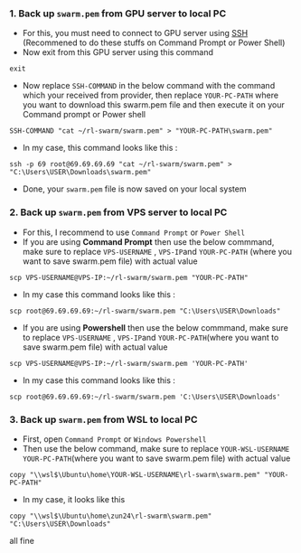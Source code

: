### 1. Back up `swarm.pem` from GPU server to local PC
- For this, you must need to connect to GPU server using [SSH](https://github.com/zunxbt/gensyn-testnet?tab=readme-ov-file#-connect-via-ssh) (Recommened to do these stuffs on Command Prompt or Power Shell)
- Now exit from this GPU server using this command
```
exit
```
- Now replace `SSH-COMMAND` in the below command with the command which your received from provider, then replace `YOUR-PC-PATH` where you want to download this swarm.pem file and then execute it on your Command prompt or Power shell
```
SSH-COMMAND "cat ~/rl-swarm/swarm.pem" > "YOUR-PC-PATH\swarm.pem"
```
- In my case, this command looks like this :
```
ssh -p 69 root@69.69.69.69 "cat ~/rl-swarm/swarm.pem" > "C:\Users\USER\Downloads\swarm.pem"
```
- Done, your `swarm.pem` file is now saved on your local system

### 2. Back up `swarm.pem` from VPS server to local PC
- For this, I recommend to use `Command Prompt` or `Power Shell`
- If you are using **Command Prompt** then use the below commmand, make sure to replace `VPS-USERNAME` , `VPS-IP`and `YOUR-PC-PATH` (where you want to save swarm.pem file) with actual value
```
scp VPS-USERNAME@VPS-IP:~/rl-swarm/swarm.pem "YOUR-PC-PATH"
```
- In my case this command looks like this :
```
scp root@69.69.69.69:~/rl-swarm/swarm.pem "C:\Users\USER\Downloads"
```
- If you are using **Powershell** then use the below commmand, make sure to replace `VPS-USERNAME` , `VPS-IP`and `YOUR-PC-PATH`(where you want to save swarm.pem file) with actual value
```
scp VPS-USERNAME@VPS-IP:~/rl-swarm/swarm.pem 'YOUR-PC-PATH'
```
- In my case this command looks like this :
```
scp root@69.69.69.69:~/rl-swarm/swarm.pem 'C:\Users\USER\Downloads'
```

### 3. Back up `swarm.pem` from WSL to local PC
- First, open `Command Prompt` or `Windows Powershell`
- Then use the below command, make sure to replace `YOUR-WSL-USERNAME` `YOUR-PC-PATH`(where you want to save swarm.pem file) with actual value
```
copy "\\wsl$\Ubuntu\home\YOUR-WSL-USERNAME\rl-swarm\swarm.pem" "YOUR-PC-PATH"
```
- In my case, it looks like this
```
copy "\\wsl$\Ubuntu\home\zun24\rl-swarm\swarm.pem" "C:\Users\USER\Downloads"
```
all fine
